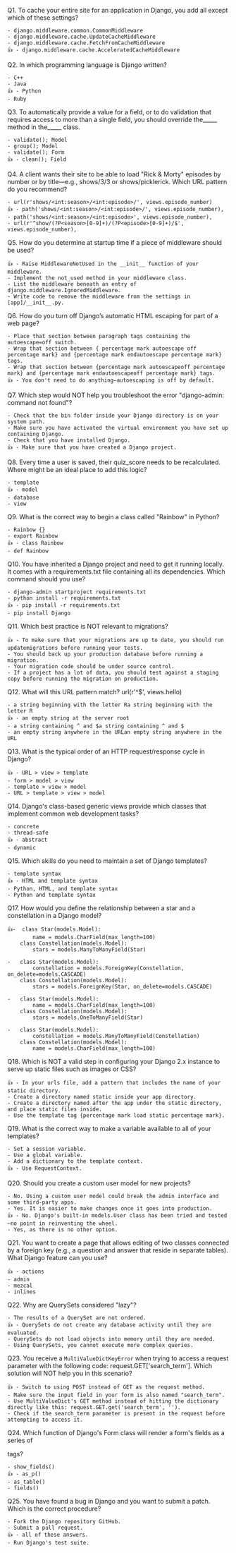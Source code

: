 Q1. To cache your entire site for an application in Django, you add all except which of these settings?

	- django.middleware.common.CommonMiddleware
	- django.middleware.cache.UpdateCacheMiddleware
	- django.middleware.cache.FetchFromCacheMiddleware
	👍 - django.middleware.cache.AcceleratedCacheMiddleware



Q2. In which programming language is Django written?

	- C++
	- Java
	👍 - Python
	- Ruby



Q3. To automatically provide a value for a field, or to do validation that requires access to more than a single field, you should override the_____ method in the_____ class.

	- validate(); Model
	- group(); Model
	- validate(); Form
	👍 - clean(); Field



Q4. A client wants their site to be able to load "Rick & Morty" episodes by number or by title—e.g., shows/3/3 or shows/picklerick. Which URL pattern do you recommend?

	- url(r'shows/<int:season>/<int:episode>/', views.episode_number)
	👍 - path('shows/<int:season>/<int:episode>/', views.episode_number),
	- path('shows/<int:season>/<int:episode>', views.episode_number), 
	- url(r'^show/(?P<season>[0-9]+)/(?P<episode>[0-9]+)/$', views.episode_number), 



Q5. How do you determine at startup time if a piece of middleware should be used?

	👍 - Raise MiddlewareNotUsed in the __init__ function of your middleware.
	- Implement the not_used method in your middleware class.
	- List the middleware beneath an entry of django.middleware.IgnoredMiddleware.
	- Write code to remove the middleware from the settings in [app]/__init__.py.

Q6. How do you turn off Django’s automatic HTML escaping for part of a web page?

	- Place that section between paragraph tags containing the autoescape=off switch.
	- Wrap that section between { percentage mark autoescape off percentage mark} and {percentage mark endautoescape percentage mark} tags.
	- Wrap that section between {percentage mark autoescapeoff percentage mark} and {percentage mark endautoescapeoff percentage mark} tags.
	👍 - You don't need to do anything—autoescaping is off by default.

Q7. Which step would NOT help you troubleshoot the error "django-admin: command not found"?

	- Check that the bin folder inside your Django directory is on your system path.
	- Make sure you have activated the virtual environment you have set up containing Django.
	- Check that you have installed Django.
	👍 - Make sure that you have created a Django project.



Q8. Every time a user is saved, their quiz_score needs to be recalculated. Where might be an ideal place to add this logic?

	- template
	👍 - model
	- database
	- view



Q9. What is the correct way to begin a class called "Rainbow" in Python?

	- Rainbow {}
	- export Rainbow
	👍 - class Rainbow
	- def Rainbow



Q10. You have inherited a Django project and need to get it running locally. It comes with a requirements.txt file containing all its dependencies. Which command should you use?

	- django-admin startproject requirements.txt
	- python install -r requirements.txt
	👍 - pip install -r requirements.txt
	- pip install Django


Q11. Which best practice is NOT relevant to migrations?

	👍 - To make sure that your migrations are up to date, you should run updatemigrations before running your tests.
	- You should back up your production database before running a migration.
	- Your migration code should be under source control.
	- If a project has a lot of data, you should test against a staging copy before running the migration on production.



Q12. What will this URL pattern match? url(r'^$', views.hello)

	- a string beginning with the letter Ra string beginning with the letter R
	👍 - an empty string at the server root
	- a string containing ^ and $a string containing ^ and $
	- an empty string anywhere in the URLan empty string anywhere in the URL



Q13. What is the typical order of an HTTP request/response cycle in Django?

	👍 - URL > view > template
	- form > model > view
	- template > view > model
	- URL > template > view > model


Q14. Django's class-based generic views provide which classes that implement common web development tasks?

	- concrete
	- thread-safe
	👍 - abstract
	- dynamic



Q15. Which skills do you need to maintain a set of Django templates?

	- template syntax
	👍 - HTML and template syntax
	- Python, HTML, and template syntax
	- Python and template syntax



Q17. How would you define the relationship between a star and a constellation in a Django model?

	👍-	class Star(models.Model): 
			name = models.CharField(max_length=100) 
		class Constellation(models.Model): 
			stars = models.ManyToManyField(Star)

	- 	class Star(models.Model): 
			constellation = models.ForeignKey(Constellation, on_delete=models.CASCADE) 
		class Constellation(models.Model): 
			stars = models.ForeignKey(Star, on_delete=models.CASCADE)

	- 	class Star(models.Model): 
			name = models.CharField(max_length=100) 
		class Constellation(models.Model): 
			stars = models.OneToManyField(Star)

	- 	class Star(models.Model): 
			constellation = models.ManyToManyField(Constellation) 
		class Constellation(models.Model): 
			name = models.CharField(max_length=100)



Q18. Which is NOT a valid step in configuring your Django 2.x instance to serve up static files such as images or CSS?

	👍 - In your urls file, add a pattern that includes the name of your static directory.
	- Create a directory named static inside your app directory.
	- Create a directory named after the app under the static directory, and place static files inside.
	- Use the template tag {percentage mark load static percentage mark}.



Q19. What is the correct way to make a variable available to all of your templates?

	- Set a session variable.
	- Use a global variable.
	- Add a dictionary to the template context.
	👍 - Use RequestContext.



Q20. Should you create a custom user model for new projects?

	- No. Using a custom user model could break the admin interface and some third-party apps.
	- Yes. It is easier to make changes once it goes into production.
	👍 - No. Django's built-in models.User class has been tried and tested—no point in reinventing the wheel.
	- Yes, as there is no other option.



Q21. You want to create a page that allows editing of two classes connected by a foreign key (e.g., a question and answer that reside in separate tables). What Django feature can you use?

	👍 - actions
	- admin
	- mezcal
	- inlines



Q22. Why are QuerySets considered "lazy"?

	- The results of a QuerySet are not ordered.
	👍 - QuerySets do not create any database activity until they are evaluated.
	- QuerySets do not load objects into memory until they are needed.
	- Using QuerySets, you cannot execute more complex queries.



Q23. You receive a `MultiValueDictKeyError` when trying to access a request parameter with the following code: request.GET['search_term']. Which solution will NOT help you in this scenario?

	👍 - Switch to using POST instead of GET as the request method.
	- Make sure the input field in your form is also named "search_term".
	- Use MultiValueDict's GET method instead of hitting the dictionary directly like this: request.GET.get('search_term', '').
	- Check if the search_term parameter is present in the request before attempting to access it.



Q24. Which function of Django's Form class will render a form's fields as a series of <p> tags?

	- show_fields()
	👍 - as_p()
	- as_table()
	- fields()



Q25. You have found a bug in Django and you want to submit a patch. Which is the correct procedure?

	- Fork the Django repository GitHub.
	- Submit a pull request.
	👍 - all of these answers.
	- Run Django's test suite.

